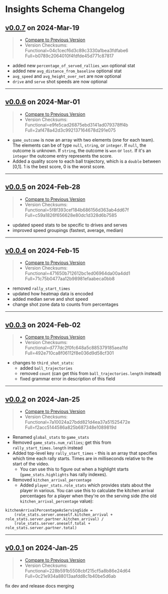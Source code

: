 # Insights Schema Changelog

## [v0.0.7](https://github.com/pbv-public/insights/releases/tag/v0.0.7) on 2024-Mar-19
> * [Compare to Previous Version](https://github.com/pbv-public/insights/compare/v0.0.6...v0.0.7?expand=1)
> * Version Checksums: Functional=04c1cecf6d3c89c3330a1bea3fdfabe6 Full=b0789c2064010f4fdfde45d771c87817

- added new `percentage_of_served_rallies_won` optional stat
- added new `avg_distance_from_baseline` optional stat
- `avg_speed` and `avg_height_over_net` are now optional
- `drive` and `serve` shot speeds are now optional

-------------------------------------
## [v0.0.6](https://github.com/pbv-public/insights/releases/tag/v0.0.6) on 2024-Mar-01
> * [Compare to Previous Version](https://github.com/pbv-public/insights/compare/v0.0.5...v0.0.6?expand=1)
> * Version Checksums: Functional=e9fe5cad26875ebd3141ad079378ff4b Full=2af478a42d3c992137164678d291e075

- `game_outcome` is now an array with two elements (one for each team). The elements can be of type `null`, `string`, or `integer`. If `null`, the outcome is unknown. If `string`, the outcome is `won` or `lost`. If it's an `integer` the outcome entry represents the score.
- Added a quality score to each ball trajectory, which is a `double` between [0,1]. 1 is the best score, 0 is the worst score.

-------------------------------------
## [v0.0.5](https://github.com/pbv-public/insights/releases/tag/v0.0.5) on 2024-Feb-28
> * [Compare to Previous Version](https://github.com/pbv-public/insights/compare/v0.0.4...v0.0.5?expand=1)
> * Version Checksums: Functional=5f8f393cef184b686156d363ab4dd67f Full=c59a1826f656628e80dc1d328d6b7585

- updated speed stats to be specific to drives and serves
- improved speed groupings (fastest, average, median)

-------------------------------------
## [v0.0.4](https://github.com/pbv-public/insights/releases/tag/v0.0.4) on 2024-Feb-15
> * [Compare to Previous Version](https://github.com/pbv-public/insights/compare/v0.0.3...v0.0.4?expand=1)
> * Version Checksums: Functional=471650b712612bc1ed06964da00a4dd1 Full=71c75b0477aa12b98981efaabeca0bb8

* removed `rally_start_times`
* updated how heatmap data is encoded
* added median serve and shot speed
* change shot zone data to counts from percentages

-------------------------------------
## [v0.0.3](https://github.com/pbv-public/insights/releases/tag/v0.0.3) on 2024-Feb-02
> * [Compare to Previous Version](https://github.com/pbv-public/insights/compare/v0.0.2...v0.0.3?expand=1)
> * Version Checksums: Functional=d777dc2f0fc648a5c885379185aea1fd Full=492e710ca8f06112f8e036d9d58cf301

* changes to `third_shot_stats`:
  * added `ball_trajectories`
  * removed `count` (can get this from `ball_trajectories.length` instead)
  * fixed grammar error in description of this field

-------------------------------------
## [v0.0.2](https://github.com/pbv-public/insights/releases/tag/v0.0.2) on 2024-Jan-25
> * [Compare to Previous Version](https://github.com/pbv-public/insights/compare/v0.0.1...v0.0.2?expand=1)
> * Version Checksums: Functional=7a10024a27bdd821d4ea37a51525472e Full=f2acc5144586a825b687348e1089819d

* Renamed `global_stats` to `game_stats`
* Removed `game_stats.num_rallies`; get this from `rally_start_times.length` instead
* Added top-level key `rally_start_times` - this is an array that specifies which time each rally starts. Times are in milliseconds relative to the start of the video.
    * You can use this to figure out when a highlight starts (`game_stats.highlights` has rally indexes).
* Removed `kitchen_arrival_percentage`
    * Added `player_stats.role_stats` which provides stats about the player in various. You can use this to calculate the kitchen arrival percentages for a player when they're on the serving side (the old `kitchen_arrival_percentage` value):

```
kitchenArrivalPercentageAsServingSide = 
    (role_stats.server.oneself.kitchen_arrival + role_stats.server.partner.kitchen_arrival) / 
    (role_stats.server.oneself.total + role_stats.server.partner.total)
```

-------------------------------------
## [v0.0.1](https://github.com/pbv-public/insights/releases/tag/v0.0.1) on 2024-Jan-25
> * [Compare to Previous Version](https://github.com/pbv-public/insights/compare/v0.0.1^...v0.0.1?expand=1)
> * Version Checksums: Functional=228b591b5508cbf215cf5a8b86e24d64 Full=0c21e934a88013aafdd8c1b40be5d6ab

fix dev and release docs merging


